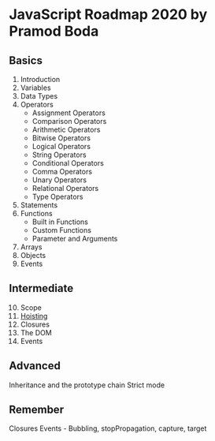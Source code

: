# JavaScript Roadmap 2020 by Pramod Boda

## Basics

1. Introduction
2. Variables
3. Data Types
4. Operators
	- Assignment Operators
	- Comparison Operators
	- Arithmetic Operators
	- Bitwise Operators
	- Logical Operators
	- String Operators
	- Conditional Operators
	- Comma Operators
	- Unary Operators
	- Relational Operators
	- Type Operators
5. Statements
6. Functions
	 - Built in Functions
	 - Custom Functions
	 - Parameter and Arguments
7. Arrays 
8. Objects
9. Events

## Intermediate
10. Scope
11. [Hoisting](https://github.com/pramodboda/JavaScript-Roadmap-2020/blob/master/11-Hoisting/hoisting.md)
12. Closures
13. The DOM
14. Events
##  Advanced

Inheritance and the prototype chain
Strict mode






## Remember
Closures
Events - Bubbling, stopPropagation, capture, target

<!--stackedit_data:
eyJoaXN0b3J5IjpbLTMxNzU2NjY3NCwtMTQ4MDQyMzUsLTEzNj
gzNjU1NTQsLTE0MzY1NTYzMjEsMTMzNDg4ODEyMCwtMTY0ODgz
Mzg3NiwtMjEzNzcxOTI1NiwtMTc3NzMwMzM2MV19
-->